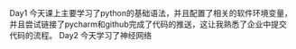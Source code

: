Day1
今天课上主要学习了python的基础语法，并且配置了相关的软件环境变量，并且尝试链接了pycharm和github完成了代码的推送，这让我熟悉了企业中提交代码的流程。
Day2
今天学习了神经网络
